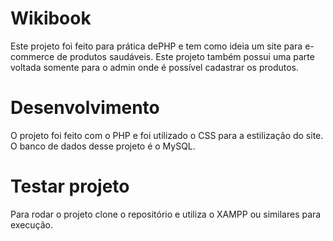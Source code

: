# Wikibook
Este projeto foi feito para prática dePHP e tem como ideia um site para e-commerce de produtos saudáveis. Este projeto também possui uma parte voltada somente para o admin onde é possível cadastrar os produtos. 

# Desenvolvimento
O projeto foi feito com o PHP e foi utilizado o CSS para a estilização do site. O banco de dados desse projeto é o MySQL. 

# Testar projeto
Para rodar o projeto clone o repositório e utiliza o XAMPP ou similares para execução.
